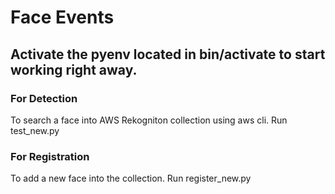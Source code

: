 # Face Events
## Activate the pyenv located in bin/activate to start working right away.
### For Detection 
To search a face into AWS Rekogniton collection using aws cli.
Run test_new.py

### For Registration 
To add a new face into the collection. 
Run register_new.py